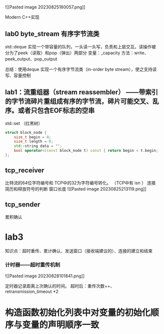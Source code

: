 ![[Pasted image 20230825160057.png]]

Modern C++实现
## lab0  byte_stream  有序字节流类

std::deque 实现一个带容量的队列，一头读一头写，负责和上层交互。读操作被分为了peek（读取）和pop（弹出）两部分
变量：_capacity
方法：write、peek_output、pop_output

总结：使用deque 实现一个有序字节流类（in-order byte stream），使之支持读写、容量控制
## lab1：流重组器（stream reassembler） ——带索引的字节流碎片重组成有序的字节流，碎片可能交叉、乱序。或者只包含EOF标志的空串
std::set （红黑树）
```C++
struct block_node { 
	size_t begin = 0;
	size_t length = 0;
	std::string data = "";
	bool operator<(const block_node t) const { return begin < t.begin; } 
};
```

## tcp_receiver
比特流的64位字符编号和 TCP中的32为字符编号转化。 （TCP中有 isn ）
连接简历和释放符号的判断
窗口长度
![[Pasted image 20230825213119.png]]

## tcp_sender
累积确认






# lab3
知识点：超时重传、累计确认、发送窗口（接收端建议的）、连接的建立和结束
### 计时器——超时重传机制
![[Pasted image 20230828101841.png]]

定时器记录距离上次确认的时间。
超时后：重传次数++、 retransmission_timeout \*2













# 构造函数初始化列表中对变量的初始化顺序与变量的声明顺序一致